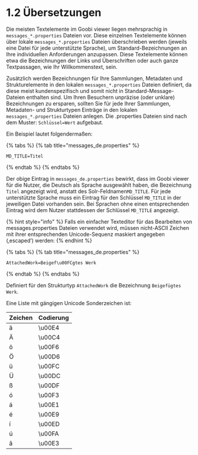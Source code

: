 # 1.2 Übersetzungen

Die meisten Textelemente im Goobi viewer liegen mehrsprachig in `messages_*.properties` Dateien vor. Diese einzelnen Textelemente können über lokale `messages_*.properties` Dateien überschrieben werden (jeweils eine Datei für jede unterstützte Sprache), um Standard-Bezeichnungen an Ihre individuellen Anforderungen anzupassen. Diese Textelemente können etwa die Bezeichnungen der Links und Überschriften oder auch ganze Textpassagen, wie Ihr Willkommenstext, sein.&#x20;

Zusätzlich werden Bezeichnungen für Ihre Sammlungen, Metadaten und Strukturelemente in den lokalen `messages_*.properties` Dateien definiert, da diese meist kundenspezifisch und somit nicht in Standard-Message-Dateien enthalten sind. Um Ihren Besuchern unpräzise (oder unklare) Bezeichnungen zu ersparen, sollten Sie für jede Ihrer Sammlungen, Metadaten- und Strukturtypen Einträge in den lokalen `messages_*.properties` Dateien anlegen. Die .properties Dateien sind nach dem Muster: `Schlüssel=Wert` aufgebaut.

Ein Beispiel lautet folgendermaßen:

{% tabs %}
{% tab title="messages_de.properties" %}
```
MD_TITLE=Titel
```
{% endtab %}
{% endtabs %}

Der obige Eintrag in `messages_de.properties` bewirkt, dass im Goobi viewer für die Nutzer, die Deutsch als Sprache ausgewählt haben, die Bezeichnung `Titel` angezeigt wird, anstatt des Solr-Feldnamen`MD_TITLE`. Für jede unterstützte Sprache muss ein Eintrag für den Schlüssel `MD_TITLE` in der jeweiligen Datei vorhanden sein. Bei Sprachen ohne einen entsprechenden Eintrag wird dem Nutzer stattdessen der Schlüssel `MD_TITLE` angezeigt.

{% hint style="info" %}
Falls ein einfacher Texteditor für das Bearbeiten von messages.properties Dateien verwendet wird, müssen nicht-ASCII Zeichen mit ihrer entsprechenden Unicode-Sequenz maskiert angegeben (‚escaped’) werden:
{% endhint %}

{% tabs %}
{% tab title="messages_de.properties" %}
```
AttachedWork=Beigef\u00FCgtes Werk
```
{% endtab %}
{% endtabs %}

Definiert für den Strukturtyp `AttachedWork` die Bezeichnung `Beigefügtes Werk`.

Eine Liste mit gängigen Unicode Sonderzeichen ist:

| Zeichen | Codierung |
| ------- | --------- |
| ä       | \u00E4    |
| Ä       | \u00C4    |
| ö       | \u00F6    |
| Ö       | \u00D6    |
| ü       | \u00FC    |
| Ü       | \u00DC    |
| ß       | \u00DF    |
| ó       | \u00F3    |
| á       | \u00E1    |
| é       | \u00E9    |
| í       | \u00ED    |
| ú       | \u00FA    |
| ã       | \u00E3    |

